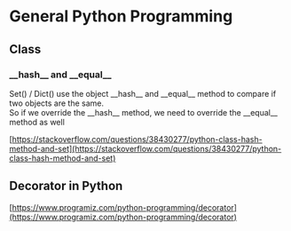 # General Python Programming

## Class

### \_\_hash\_\_ and \_\_equal\_\_

Set() / Dict() use the object \_\_hash\_\_ and \_\_equal\_\_ method to compare if two objects are the same. \
So if we override the \_\_hash\_\_ method, we need to override the \_\_equal\_\_ method as well

[https://stackoverflow.com/questions/38430277/python-class-hash-method-and-set](https://stackoverflow.com/questions/38430277/python-class-hash-method-and-set)

## Decorator in Python

[https://www.programiz.com/python-programming/decorator](https://www.programiz.com/python-programming/decorator)

###
